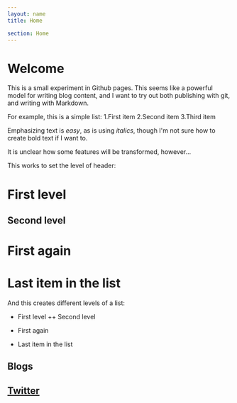 ```yaml
---
layout: name 
title: Home

section: Home
---
```



Welcome
=======

This is a small experiment in Github pages.  This seems like a powerful model for writing blog content, and I want to try out both publishing with git, and writing with Markdown.

For example, this is a simple list:
1.First item
2.Second item
3.Third item

Emphasizing text is *easy*, as is using _italics_, though I'm not sure how to create bold text if I want to.

It is unclear how some features will be transformed, however...

This works to set the level of header:
# First level
## Second level
# First again
# Last item in the list

And this creates different levels of a list:

+ First level
++ Second level

+ First again
+ Last item in the list

Blogs
-------


[Twitter](http://twitter.com/arihersh)
-------
